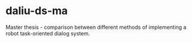 # daliu-ds-ma
Master thesis - comparison between different methods of implementing a robot task-oriented dialog system.  
